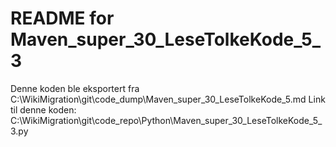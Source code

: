 # README for Maven_super_30_LeseTolkeKode_5_3
Denne koden ble eksportert fra C:\WikiMigration\git\code_dump\Maven_super_30_LeseTolkeKode_5.md
Link til denne koden: C:\WikiMigration\git\code_repo\Python\Maven_super_30_LeseTolkeKode_5_3.py
